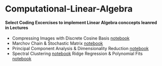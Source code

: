 # Computational-Linear-Algebra

#### Select Coding Excercises to implement Linear Algebra conccepts leanred in Lectures

- Compressing Images with Discrete Cosine Basis [notebook](https://github.com/chens28/Computational-Linear-Algebra/blob/main/DCT_Image_Compression.ipynb)
- Marchov Chain & Stochastic Matrix [notebook](https://github.com/chens28/Computational-Linear-Algebra/blob/main/Markov_Chain_Problem.ipynb)
- Principal Component Analysis & Dimensionality Reduction [notebook](https://github.com/chens28/Computational-Linear-Algebra/blob/main/PCA_Mysterious_Data.ipynb)
- Spectral Clustering [notebook](https://github.com/chens28/Computational-Linear-Algebra/blob/main/Spectral_Clustering_Social_Network.ipynb)
Ridge Regression & Polynomial Fits [notebook](https://github.com/chens28/Computational-Linear-Algebra/blob/main/Ridge_Regression_Polynomial_Fits.ipynb)
